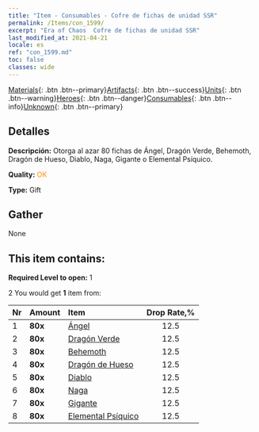 ```yaml
---
title: "Item - Consumables - Cofre de fichas de unidad SSR"
permalink: /Items/con_1599/
excerpt: "Era of Chaos  Cofre de fichas de unidad SSR"
last_modified_at: 2021-04-21
locale: es
ref: "con_1599.md"
toc: false
classes: wide
---
```

 [Materials](/es/Items/){: .btn .btn--primary}[Artifacts](/es/Items/Artifacts/){: .btn .btn--success}[Units](/es/Items/Units/){: .btn .btn--warning}[Heroes](/es/Items/Heroes/){: .btn .btn--danger}[Consumables](/es/Items/Consumables/){: .btn .btn--info}[Unknown](/es/Items/Unknown/){: .btn .btn--primary}

## Detalles
 **Descripción:** Otorga al azar 80 fichas de Ángel, Dragón Verde, Behemoth, Dragón de Hueso, Diablo, Naga, Gigante o Elemental Psíquico.

 **Quality:** <span style="color: #FF8C00">OK</span>

 **Type:** Gift

## Gather

  None

## This item contains:

 **Required Level to open:** 1

 2 You would get **1** item  from:

  | Nr | Amount |     Item    | Drop Rate,% |
  |:---|:-------|:------------|:---------:|
  | 1 |  **80x** | [Ángel](/es/Items/unt_196/) | 12.5 | 
  | 2 |  **80x** | [Dragón Verde](/es/Items/unt_205/) | 12.5 | 
  | 3 |  **80x** | [Behemoth](/es/Items/unt_223/) | 12.5 | 
  | 4 |  **80x** | [Dragón de Hueso](/es/Items/unt_214/) | 12.5 | 
  | 5 |  **80x** | [Diablo](/es/Items/unt_232/) | 12.5 | 
  | 6 |  **80x** | [Naga](/es/Items/unt_240/) | 12.5 | 
  | 7 |  **80x** | [Gigante](/es/Items/unt_241/) | 12.5 | 
  | 8 |  **80x** | [Elemental Psíquico](/es/Items/unt_267/) | 12.5 | 
